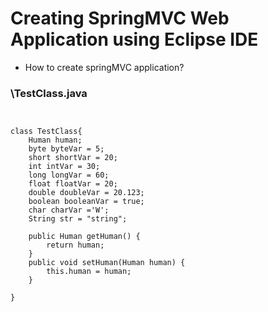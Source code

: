 
# Creating SpringMVC Web Application using Eclipse IDE
- How to create springMVC application?



### \TestClass.java
```


class TestClass{
	Human human;
	byte byteVar = 5;
    short shortVar = 20;
    int intVar = 30;
    long longVar = 60;
    float floatVar = 20;
    double doubleVar = 20.123;
    boolean booleanVar = true;
    char charVar ='W';
    String str = "string";
    
	public Human getHuman() {
		return human;
	}
	public void setHuman(Human human) {
		this.human = human;
	}
   
}
```
